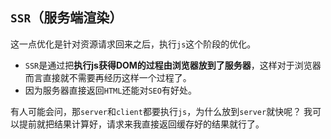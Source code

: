 ## `SSR`（服务端渲染）

这一点优化是针对资源请求回来之后，执行`js`这个阶段的优化。

- `SSR`是通过把**执行js获得DOM的过程由浏览器放到了服务器**，这样对于浏览器而言直接就不需要再经历这样一个过程了。
- 因为服务器直接返回`HTML`还能对`SEO`有好处。

有人可能会问，那`server`和`client`都要执行`js`，为什么放到`server`就快呢？ 我可以提前就把结果计算好，请求来我直接返回缓存好的结果就行了。

